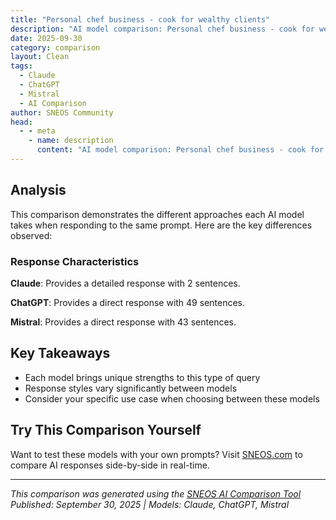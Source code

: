 ```yaml
---
title: "Personal chef business - cook for wealthy clients"
description: "AI model comparison: Personal chef business - cook for wealthy clients..."
date: 2025-09-30
category: comparison
layout: Clean
tags:
  - Claude
  - ChatGPT
  - Mistral
  - AI Comparison
author: SNEOS Community
head:
  - - meta
    - name: description
      content: "AI model comparison: Personal chef business - cook for wealthy clients..."
---
```


<ChatComparison
  title="Personal chef business - cook for wealthy clients"
  prompt="Personal chef business - cook for wealthy clients"
  :responses='{
    "Claude": "Starting a personal chef business for wealthy clients can be quite lucrative. Here\u0027s a strategic overview:\n\n## Business Foundation\n- **Legal structure**: LLC or corporation for liability protection\n- **Insurance**: General liability, professional liability, food-borne illness coverage\n- **Certifications**: Food safety, allergen awareness, wine pairing (optional)\n- **Licensing**: Business license, food handler\u0027s permit (varies by location)\n\n## Services to Offer\n- **Meal prep \u0026 planning** - Weekly batch cooking\n- **In-home dinner parties** - Multi-course experiences\n- **Daily meal service** - Fresh daily cooking\n- **Special dietary needs** - Keto, paleo, medical restrictions\n- **Event catering** - Intimate gatherings\n- **Cooking instruction** - Teaching clients/family\n\n## Target Market\n- **High-net-worth individuals** ($1M\u002B income)\n- **Busy executives** - No time to cook\n- **Health-conscious clients** - Want quality, custom nutrition\n- **Empty nesters** - Downsizing but want quality meals\n- **Families with dietary restrictions**\n\n## Pricing Strategy\n- **Hourly rates**: $50-150\u002B depending on market/experience\n- **Package deals**: Weekly/monthly retainers\n- **Premium pricing**: Justify with quality, convenience, customization\n\n## Marketing Approach\n- **Referral network**: Build relationships with house managers, concierges\n- **Social media**: Instagram showcasing dishes\n- **Professional networking**: Country clubs, upscale gyms, medical practices\n\nWould you like me to dive deeper into any specific aspect, like pricing models or client acquisition strategies?",
    "ChatGPT": "Starting a personal chef business catering to wealthy clients requires a blend of exceptional culinary skills, professionalism, and personalized service. Here\u2019s a step-by-step guide to help you launch and grow your business:\n\n### 1. Define Your Niche and Services\n- **Cuisine Specialty:** Do you specialize in gourmet French, Italian, vegan, keto, or international cuisine? Tailor your offer.\n- **Service Types:** Private dinners, weekly meal prep, special events, cooking classes, holiday catering, etc.\n- **Additional Services:** Wine pairing, menu planning, grocery shopping, kitchen organization.\n\n### 2. Develop Your Skills and Credentials\n- **Culinary Training:** Formal culinary school or private courses to hone your skills.\n- **Certifications:** Food safety certifications (e.g., ServSafe) to ensure hygiene and compliance.\n- **Experience:** Work in upscale restaurants or as an assistant chef to build credibility.\n\n### 3. Create a Strong Brand and Business Identity\n- **Business Name and Logo:** Choose a sophisticated, memorable name and design an elegant logo.\n- **Professional Website:** Showcase your skills, menu options, testimonials, and contact information.\n- **Social Media Presence:** Use Instagram, Facebook, and LinkedIn to share photos of your dishes, cooking videos, client testimonials, and behind-the-scenes content.\n\n### 4. Build a Portfolio and Testimonials\n- **Portfolio:** Document your best dishes with high-quality photos.\n- **Client Testimonials:** Start by cooking for friends/family or offer trial meals for your first clients to gather positive feedback.\n- **Media Exposure:** Consider food blogs, local magazines, or influencer shout-outs.\n\n### 5. Network and Find Clients\n- **Target Markets:** Wealthy neighborhoods, luxury condos, corporate executives, celebrities.\n- **Networking Events:** Attend luxury events, food festivals, charity galas, and business mixers.\n- **Referrals:** Encourage satisfied clients to recommend you.\n- **Partnerships:** Collaborate with event planners, personal assistants, nutritionists, and luxury service providers.\n\n### 6. Pricing Strategy\n- Charge premium rates reflecting your expertise and the exclusivity of your service.\n- Offer packages (e.g., monthly plans, special event pricing).\n- Clearly outline what is included (ingredient costs, preparation time, travel fees).\n\n### 7. Logistics and Operations\n- **Ingredient Sourcing:** Use high-end markets, specialty stores, organic or locally sourced ingredients.\n- **Equipment:** Have professional-grade portable cooking equipment if cooking onsite.\n- **Scheduling:** Flexible and discreet scheduling aligned with client needs.\n- **Contracts:** Formal agreements covering confidentiality, cancellation policies, and liabilities.\n\n### 8. Legal and Financial Setup\n- **Business License:** Obtain the necessary permits to operate legally.\n- **Insurance:** Liability insurance to protect your business.\n- **Accounting:** Track expenses, income, and taxes properly.\n\n### 9. Deliver Exceptional Service\n- **Personalization:** Tailor menus to client preferences, dietary restrictions, and occasions.\n- **Professionalism:** Punctuality, presentation, and cleanliness.\n- **Discretion:** Respect client privacy, especially important for high-profile clients.\n\n### 10. Continuously Improve and Expand\n- Solicit feedback and adapt your services.\n- Keep up-to-date with culinary trends.\n- Consider hiring assistants or expanding into complementary services like meal delivery for luxury clients.\n\n---\n\nIf you\u2019d like, I can help you create a detailed business plan, sample menus, or marketing strategies tailored for your personal chef business.",
    "Mistral": "Starting a personal chef business to cook for wealthy clients can be a rewarding and lucrative venture. Here are some steps to help you get started:\n\n### 1. **Market Research**\n   - **Identify Your Target Market:** Understand the preferences, dietary needs, and lifestyle of wealthy clients.\n   - **Competitor Analysis:** Research other personal chefs in your area to understand their offerings, pricing, and clientele.\n\n### 2. **Business Planning**\n   - **Business Plan:** Create a detailed business plan outlining your services, target market, marketing strategy, financial projections, and operational plan.\n   - **Legal Structure:** Decide on the legal structure of your business (sole proprietorship, LLC, etc.).\n\n### 3. **Certifications and Licenses**\n   - **Food Safety Certification:** Obtain necessary food safety certifications such as ServSafe or equivalent.\n   - **Business License:** Ensure you have the required business licenses and permits.\n   - **Insurance:** Get liability insurance to protect yourself and your clients.\n\n### 4. **Service Offerings**\n   - **Menu Planning:** Offer customized menu planning based on client preferences and dietary restrictions.\n   - **Meal Preparation:** Provide in-home meal preparation, including grocery shopping, cooking, and cleanup.\n   - **Special Events:** Cater for special events such as dinner parties, cocktail receptions, and holiday meals.\n   - **Nutritional Consulting:** Offer nutritional advice and meal plans for clients with specific health goals.\n\n### 5. **Pricing Strategy**\n   - **Premium Pricing:** Since you are targeting wealthy clients, consider a premium pricing strategy.\n   - **Packages:** Offer different packages such as weekly meal plans, special event catering, and personalized nutrition plans.\n\n### 6. **Marketing and Branding**\n   - **Website:** Create a professional website showcasing your services, sample menus, client testimonials, and contact information.\n   - **Social Media:** Use platforms like Instagram, Facebook, and LinkedIn to showcase your culinary skills and engage with potential clients.\n   - **Networking:** Attend local events, join professional associations, and network with other chefs and industry professionals.\n   - **Referrals:** Encourage satisfied clients to refer you to their friends and colleagues.\n\n### 7. **Client Relationships**\n   - **Consultation:** Offer an initial consultation to understand the client\u0027s needs and preferences.\n   - **Personal Touch:** Provide a personalized experience, including customized menus and attention to detail.\n   - **Communication:** Maintain open and regular communication with clients to ensure satisfaction and address any concerns.\n\n### 8. **Operational Logistics**\n   - **Equipment:** Invest in high-quality cooking equipment and tools.\n   - **Supplies:** Ensure a steady supply of fresh, high-quality ingredients.\n   - **Transportation:** Have reliable transportation to travel to clients\u0027 homes.\n\n### 9. **Financial Management**\n   - **Budgeting:** Create a budget for startup costs, ongoing expenses, and revenue projections.\n   - **Accounting:** Use accounting software to manage your finances, track expenses, and invoice clients.\n\n### 10. **Continuous Improvement**\n   - **Feedback:** Regularly seek feedback from clients to improve your services.\n   - **Professional Development:** Stay updated with the latest culinary trends and techniques by attending workshops and courses.\n\n### Additional Tips:\n   - **Flexibility:** Be flexible with your schedule to accommodate the often-busy lifestyles of wealthy clients.\n   - **Confidentiality:** Maintain strict confidentiality regarding your clients\u0027 personal information and preferences.\n   - **Professionalism:** Always present yourself professionally, both in appearance and demeanor.\n\nBy following these steps, you can establish a successful personal chef business that caters to the unique needs and preferences of wealthy clients."
  }'
  published-date="16:33"
/>

## Analysis

This comparison demonstrates the different approaches each AI model takes when responding to the same prompt. Here are the key differences observed:

### Response Characteristics

**Claude**: Provides a detailed response with 2 sentences. 

**ChatGPT**: Provides a direct response with 49 sentences. 

**Mistral**: Provides a direct response with 43 sentences. 

## Key Takeaways

- Each model brings unique strengths to this type of query
- Response styles vary significantly between models
- Consider your specific use case when choosing between these models

## Try This Comparison Yourself

Want to test these models with your own prompts? Visit [SNEOS.com](https://sneos.com) to compare AI responses side-by-side in real-time.

---

*This comparison was generated using the [SNEOS AI Comparison Tool](https://sneos.com)*
*Published: September 30, 2025 | Models: Claude, ChatGPT, Mistral*
